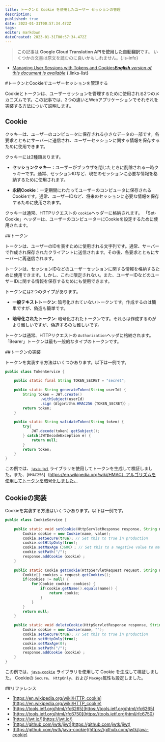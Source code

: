 ```yaml
---
title: トークンと Cookie を使用したユーザー セッションの管理
description: 
published: true
date: 2023-01-31T00:57:34.472Z
tags: 
editor: markdown
dateCreated: 2023-01-31T00:57:34.472Z
---
```


> この記事は **Google Cloud Translation APIを使用した自動翻訳**です。
いくつかの文書は原文を読むのに良いかもしれません。{.is-info}
- [Managing User Sessions with Tokens and Cookies***English** version of this document is available*](/en/Knowledge-base/Backend/managing-user-sessions-with-tokens-and-cookies)
{.links-list}



#トークンとCookieでユーザーセッションを管理する

Cookieとトークンは、ユーザーセッションを管理するために使用される2つのメカニズムです。この記事では、2つの違いとWebアプリケーションでそれぞれを実装する方法について説明します。

## Cookie

クッキーは、ユーザーのコンピュータに保存される小さなデータの一部です。各要求とともにサーバーに送信され、ユーザーセッションに関する情報を保存するために使用できます。

クッキーには2種類あります。

* **セッションクッキー**：ユーザーがブラウザを閉じたときに削除される一時クッキーです。通常、セッションIDなど、現在のセッションに必要な情報を格納するために使用されます。

* **永続Cookie**：一定期間にわたってユーザーのコンピュータに保存されるCookieです。通常、ユーザーIDなど、将来のセッションに必要な情報を保存するために使用されます。

クッキーは通常、HTTPリクエストの `cookie`ヘッダーに格納されます。 「Set-Cookie」ヘッダーは、ユーザーのコンピューターにCookieを設定するために使用されます。

##トークン

トークンは、ユーザーのIDを表すために使用される文字列です。通常、サーバーで作成され保存されたクライアントに送信されます。その後、各要求とともにサーバーに再送信されます。

トークンは、セッションIDなどのユーザーセッションに関する情報を格納するために使用できます。しかし、これに限定されない。また、ユーザーIDなどのユーザーIDに関する情報を保存するためにも使用できます。

トークンには2つのタイプがあります。

* **一般テキストトークン**: 暗号化されていないトークンです。作成するのは簡単ですが、偽造も簡単です。

* **暗号化されたトークン**: 暗号化されたトークンです。それらは作成するのがより難しいですが、偽造するのも難しいです。

トークンは通常、HTTPリクエストの `Authorization`ヘッダに格納されます。 「Bearer」トークンは最も一般的なタイプのトークンです。

##トークンの実装

トークンを実装する方法はいくつかあります。以下は一例です。

```java
public class TokenService {
    
    public static final String TOKEN_SECRET = "secret";
    
    public static String generateToken(String userId) {
        String token = JWT.create()
                .withSubject(userId)
                .sign（Algorithm.HMAC256（TOKEN_SECRET））;
        return token;
    }
    
    public static String validateToken(String token) {
        try{
            JWT.decode(token).getSubject();
        } catch(JWTDecodeException e) {
            return null;
        }
        return token;
    }
}
```

この例では、[`java-jwt`](https://github.com/jwtk/jjwt) ライブラリを使用してトークンを生成して検証しました。また、[`HMAC256`]（https://en.wikipedia.org/wiki/HMAC）アルゴリズムを使用してトークンを暗号化しました。

## Cookieの実装

Cookieを実装する方法はいくつかあります。以下は一例です。

```java
public class CookieService {
    
    public static void setCookie(HttpServletResponse response, String name, String value) {
        Cookie cookie = new Cookie(name, value);
        cookie.setSecure(true); // Set this to true in production
        cookie.setHttpOnly(true);
        cookie.setMaxAge（3600）; // Set this to a negative value to make the cookie session-only
        cookie.setPath("/");
        response.addCookie（cookie）;
    }
    
    public static Cookie getCookie(HttpServletRequest request, String name) {
        Cookie[] cookies = request.getCookies();
        if(cookies != null) {
            for(Cookie cookie: cookies) {
                if(cookie.getName().equals(name)) {
                    return cookie;
                }
            }
        }
        return null;
    }
    
    public static void deleteCookie(HttpServletResponse response, String name) {
        Cookie cookie = new Cookie(name, "");
        cookie.setSecure(true); // Set this to true in production
        cookie.setHttpOnly(true);
        cookie.setMaxAge(0);
        cookie.setPath("/");
        response.addCookie（cookie）;
    }
}
```

この例では、[`java-cookie`](https://github.com/jwtk/jjwt) ライブラリを使用して Cookie を生成して検証しました。 Cookieの `Secure`、 `HttpOnly`、および `MaxAge`属性も設定しました。

##リファレンス

* [https://en.wikipedia.org/wiki/HTTP_cookie](https://en.wikipedia.org/wiki/HTTP_cookie)
* [https://tools.ietf.org/html/rfc6265](https://tools.ietf.org/html/rfc6265)
* [https://tools.ietf.org/html/rfc6750](https://tools.ietf.org/html/rfc6750)
* [https://jwt.io/](https://jwt.io/)
* [https://github.com/jwtk/jjwt](https://github.com/jwtk/jjwt)
* [https://github.com/jwtk/java-cookie](https://github.com/jwtk/java-cookie)